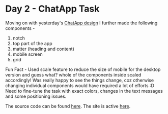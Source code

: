 # Day 2 - ChatApp Task

Moving on with yesterday's [ChatApp design](https://www.frontendmentor.io/challenges/chat-app-css-illustration-O5auMkFqY) I further made the following components -

1. notch
2. top part of the app
3. matter (heading and content)
4. mobile screen
5. grid

Fun Fact - Used scale feature to reduce the size of mobile for the desktop version and guess what? whole of the components inside scaled accordingly! 
Was really happy to see the things change, coz otherwise changing individual components would have required a lot of efforts :D
Need to fine-tune the task with exact colors, changes in the text messages and some positioning issues.

The source code can be found [here](https://github.com/jazzcodes/chat-app-css-illustration-T3-FEM).
The site is active [here](https://harmonious-rabanadas-d7aa6a.netlify.app/).
